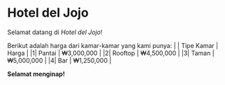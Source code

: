 # Hotel del Jojo
Selamat datang di _Hotel del Jojo_!

Berikut adalah harga dari kamar-kamar yang kami punya: 
| | Tipe Kamar | Harga | 
|1| Pantai | ₩3,000,000 |
|2| Rooftop | ₩4,500,000 |
|3| Taman | ₩5,000,000 | 
|4| Bar | ₩1,250,000 |

**Selamat menginap!**